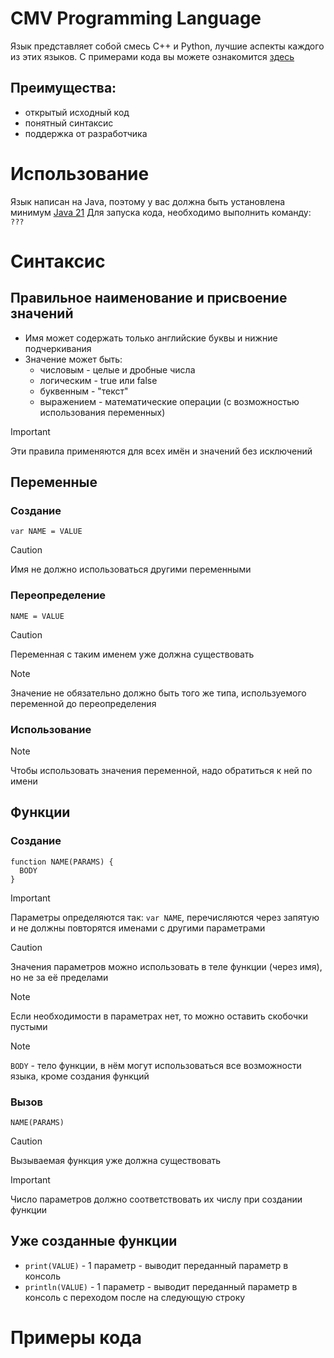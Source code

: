 # CMV Programming Language
Язык представляет собой смесь C++ и Python, лучшие аспекты каждого из этих языков. С примерами кода вы можете ознакомится [здесь](#примеры-кода)

## Преимущества: 
- открытый исходный код
- понятный синтаксис
- поддержка от разработчика





# Использование
Язык написан на Java, поэтому у вас должна быть установлена минимум [Java 21](https://www.oracle.com/java/technologies/javase/jdk21-archive-downloads.html)
Для запуска кода, необходимо выполнить команду: `???`





# Синтаксис

## Правильное наименование и присвоение значений
- Имя может содержать только английские буквы и нижние подчеркивания
- Значение может быть:
  - числовым - целые и дробные числа
  - логическим - true или false
  - буквенным - "текст"
  - выражением - математические операции (с возможностью использования переменных)

> [!IMPORTANT]
> Эти правила применяются для всех имён и значений без исключений



## Переменные

### Создание
`var NAME = VALUE`

> [!CAUTION]
> Имя не должно использоваться другими переменными


### Переопределение
`NAME = VALUE`

> [!CAUTION]
> Переменная с таким именем уже должна существовать

> [!NOTE]
> Значение не обязательно должно быть того же типа, используемого переменной до переопределения


### Использование
> [!NOTE]
> Чтобы использовать значения переменной, надо обратиться к ней по имени



## Функции

### Создание
```
function NAME(PARAMS) {
  BODY
}
```

> [!IMPORTANT]
> Параметры определяются так: `var NAME`, перечисляются через запятую и не должны повторятся именами с другими параметрами

> [!CAUTION]
> Значения параметров можно использовать в теле функции (через имя), но не за её пределами

> [!NOTE]
> Если необходимости в параметрах нет, то можно оставить скобочки пустыми

> [!NOTE]
> `BODY` - тело функции, в нём могут использоваться все возможности языка, кроме создания функций


### Вызов
`NAME(PARAMS)`

> [!CAUTION]
> Вызываемая функция уже должна существовать

> [!IMPORTANT]
> Число параметров должно соответствовать их числу при создании функции


## Уже созданные функции
- `print(VALUE)` - 1 параметр - выводит переданный параметр в консоль
- `println(VALUE)` - 1 параметр - выводит переданный параметр в консоль c переходом после на следующую строку



# Примеры кода
